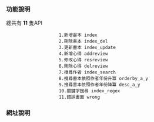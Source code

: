 ### 功能說明
總共有 **11** 隻API

                        1.新增書本 index  
                        2.刪除書本 index_del  
                        3.更新書本 index_update  
                        4.新增心得 addreview  
                        5.修改心得 resreview  
                        6.刪除心得 delreview  
                        7.搜尋作者 index_search  
                        8.搜尋書本依照作者年份升冪 orderby_a_y  
                        9.搜尋書本依照作者年份降冪 desc_a_y  
                        10.關鍵字搜尋 index_regex  
                        11.錯誤畫面 wrong  
 
 ### 網址說明
```

```
